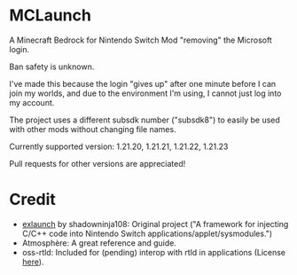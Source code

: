 # MCLaunch
A Minecraft Bedrock for Nintendo Switch Mod "removing" the Microsoft login.

Ban safety is unknown.

I've made this because the login "gives up" after one minute before I can join my worlds, and due to the environment I'm using, I cannot just log into my account.

The project uses a different subsdk number ("subsdk8") to easily be used with other mods without changing file names.

Currently supported version: 1.21.20, 1.21.21, 1.21.22, 1.21.23

Pull requests for other versions are appreciated!

# Credit
- [exlaunch](https://github.com/shadowninja108/exlaunch) by shadowninja108: Original project ("A framework for injecting C/C++ code into Nintendo Switch applications/applet/sysmodules.")
- Atmosphère: A great reference and guide.
- oss-rtld: Included for (pending) interop with rtld in applications (License [here](https://github.com/shadowninja108/exlaunch/blob/main/source/lib/reloc/rtld/LICENSE.txt)).
